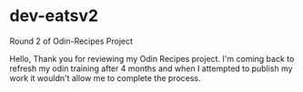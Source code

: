 # dev-eatsv2
Round 2 of Odin-Recipes Project

Hello, Thank you for reviewing my Odin Recipes project. I'm coming back to refresh my odin training after 4 months and when I attempted to publish my work it wouldn't allow me to complete the process. 
